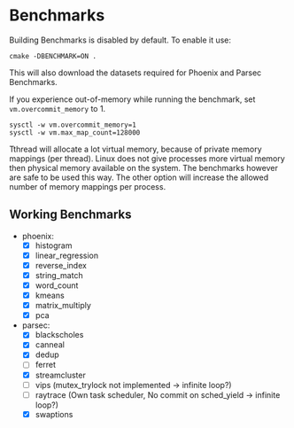 # Benchmarks

Building Benchmarks is disabled by default.
To enable it use:

```
cmake -DBENCHMARK=ON .
```

This will also download the datasets required for Phoenix and Parsec Benchmarks.

If you experience out-of-memory while running the benchmark, set `vm.overcommit_memory` to 1.

```
sysctl -w vm.overcommit_memory=1
sysctl -w vm.max_map_count=128000
```

Tthread will allocate a lot virtual memory, because of private memory mappings (per thread).
Linux does not give processes more virtual memory then physical memory available on the system.
The benchmarks however are safe to be used this way. The other option will
increase the allowed number of memory mappings per process.

## Working Benchmarks

- phoenix:
  - [x] histogram
  - [x] linear_regression
  - [x] reverse_index
  - [x] string_match
  - [x] word_count
  - [x] kmeans
  - [x] matrix_multiply
  - [x] pca
- parsec:
  - [x] blackscholes
  - [x] canneal
  - [x] dedup
  - [ ] ferret
  - [x] streamcluster
  - [ ] vips (mutex_trylock not implemented -> infinite loop?)
  - [ ] raytrace (Own task scheduler, No commit on sched_yield -> infinite loop?)
  - [x] swaptions
